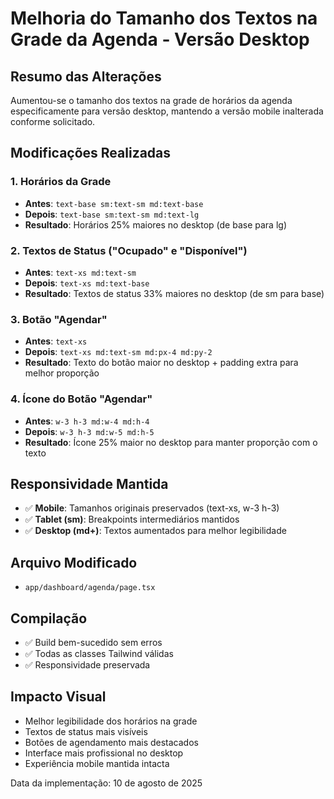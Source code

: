 # Melhoria do Tamanho dos Textos na Grade da Agenda - Versão Desktop

## Resumo das Alterações
Aumentou-se o tamanho dos textos na grade de horários da agenda especificamente para versão desktop, mantendo a versão mobile inalterada conforme solicitado.

## Modificações Realizadas

### 1. Horários da Grade
- **Antes**: `text-base sm:text-sm md:text-base`
- **Depois**: `text-base sm:text-sm md:text-lg`
- **Resultado**: Horários 25% maiores no desktop (de base para lg)

### 2. Textos de Status ("Ocupado" e "Disponível")
- **Antes**: `text-xs md:text-sm`
- **Depois**: `text-xs md:text-base`
- **Resultado**: Textos de status 33% maiores no desktop (de sm para base)

### 3. Botão "Agendar"
- **Antes**: `text-xs`
- **Depois**: `text-xs md:text-sm md:px-4 md:py-2`
- **Resultado**: Texto do botão maior no desktop + padding extra para melhor proporção

### 4. Ícone do Botão "Agendar"
- **Antes**: `w-3 h-3 md:w-4 md:h-4`
- **Depois**: `w-3 h-3 md:w-5 md:h-5`
- **Resultado**: Ícone 25% maior no desktop para manter proporção com o texto

## Responsividade Mantida
- ✅ **Mobile**: Tamanhos originais preservados (text-xs, w-3 h-3)
- ✅ **Tablet (sm)**: Breakpoints intermediários mantidos
- ✅ **Desktop (md+)**: Textos aumentados para melhor legibilidade

## Arquivo Modificado
- `app/dashboard/agenda/page.tsx`

## Compilação
- ✅ Build bem-sucedido sem erros
- ✅ Todas as classes Tailwind válidas
- ✅ Responsividade preservada

## Impacto Visual
- Melhor legibilidade dos horários na grade
- Textos de status mais visíveis
- Botões de agendamento mais destacados
- Interface mais profissional no desktop
- Experiência mobile mantida intacta

Data da implementação: 10 de agosto de 2025
